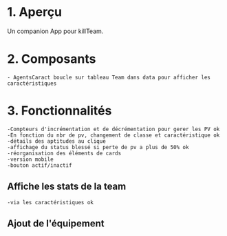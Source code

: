# 1. Aperçu

Un companion App pour killTeam.

# 2. Composants
    - AgentsCaract boucle sur tableau Team dans data pour afficher les caractéristiques

# 3. Fonctionnalités 
    -Compteurs d'incrémentation et de décrémentation pour gerer les PV ok
    -En fonction du nbr de pv, changement de classe et caractéristique ok
    -détails des aptitudes au clique 
    -affichage du status blessé si perte de pv a plus de 50% ok
    -réorganisation des éléments de cards
    -version mobile
    -bouton actif/inactif

## Affiche les stats de la team
    -via les caractéristiques ok

## Ajout de l'équipement